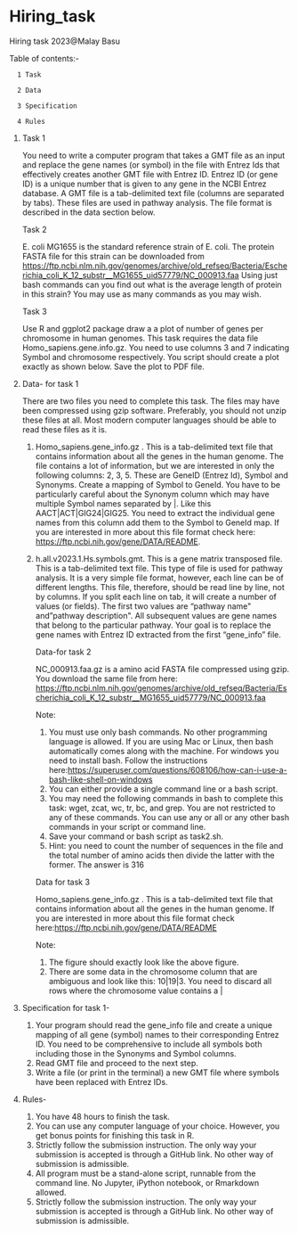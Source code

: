 # Hiring_task 
Hiring task 2023@Malay Basu

Table of contents:-

      1 Task 
      
      2 Data
      
      3 Specification
      
      4 Rules 


1. 
      Task 1
   
      You need to write a computer program that takes a GMT file as an input and replace the gene names (or symbol)
      in the file with Entrez Ids that effectively creates another GMT file with Entrez ID.
      Entrez ID (or gene ID) is a unique number that is given to any gene in the NCBI Entrez database. A GMT file
      is a tab-delimited text file (columns are separated by tabs). These files are used in pathway analysis. The file
      format is described in the data section below.

      Task 2
   
      E. coli MG1655 is the standard reference strain of E. coli. The protein FASTA file for this strain can be
      downloaded from https://ftp.ncbi.nlm.nih.gov/genomes/archive/old_refseq/Bacteria/Escherichia_coli_K_12_substr__MG1655_uid57779/NC_000913.faa
      Using just bash commands can you find out what is the average length of protein in this strain? You may use as many commands as you may wish.

      Task 3
   
      Use R and ggplot2 package draw a a plot of number of genes per chromosome in human genomes. This task
      requires the data file Homo_sapiens.gene.info.gz. You need to use columns 3 and 7 indicating Symbol and
      chromosome respectively. You script should create a plot exactly as shown below. Save the plot to PDF file.

3.
   Data- for task 1
  
      There are two files you need to complete this task. The files may have been compressed using gzip software.
      Preferably, you should not unzip these files at all. Most modern computer languages should be able to read
      these files as it is.
  
   1. Homo_sapiens.gene_info.gz . This is a tab-delimited text file that contains information about all the
   genes in the human genome. The file contains a lot of information, but we are interested in only the
   following columns: 2, 3, 5. These are GeneID (Entrez Id), Symbol and Synonyms. Create a mapping
   of Symbol to GeneId. You have to be particularly careful about the Synonym column which may have
   multiple Symbol names separated by |. Like this AACT|ACT|GIG24|GIG25. You need to extract the
   individual gene names from this column add them to the Symbol to GeneId map. If you are interested
   in more about this file format check here: https://ftp.ncbi.nih.gov/gene/DATA/README.
   
   2. h.all.v2023.1.Hs.symbols.gmt. This is a gene matrix transposed file. This is a tab-delimited text file.
   This type of file is used for pathway analysis. It is a very simple file format, however, each line can be of
   different lengths. This file, therefore, should be read line by line, not by columns. If you split each line on
   tab, it will create a number of values (or fields). The first two values are “pathway name" and”pathway
   description". All subsequent values are gene names that belong to the particular pathway. Your goal
   is to replace the gene names with Entrez ID extracted from the first “gene_info” file.
      
      Data-for task 2
      
      NC_000913.faa.gz is a amino acid FASTA file compressed using gzip. You download the same file from
      here: https://ftp.ncbi.nlm.nih.gov/genomes/archive/old_refseq/Bacteria/Escherichia_coli_K_12_substr__MG1655_uid57779/NC_000913.faa
  
      Note:
      1. You must use only bash commands. No other programming language is allowed. If you are using Mac
      or Linux, then bash automatically comes along with the machine. For windows you need to install
      bash. Follow the instructions here:https://superuser.com/questions/608106/how-can-i-use-a-bash-like-shell-on-windows
      2. You can either provide a single command line or a bash script.
      3. You may need the following commands in bash to complete this task: wget, zcat, wc, tr, bc,
      and grep. You are not restricted to any of these commands. You can use any or all or any other bash
      commands in your script or command line.
      4. Save your command or bash script as task2.sh.
      5. Hint: you need to count the number of sequences in the file and the total number of amino acids then
      divide the latter with the former. The answer is 316
      
      Data for task 3
      
      Homo_sapiens.gene_info.gz . This is a tab-delimited text file that contains information about all the genes
      in the human genome. If you are interested in more about this file format check here:https://ftp.ncbi.nih.gov/gene/DATA/README

      Note:
      1. The figure should exactly look like the above figure.
      2. There are some data in the chromosome column that are ambiguous and look like this: 10|19|3. You
      need to discard all rows where the chromosome value contains a |

3. Specification for task 1-
   1. Your program should read the gene_info file and create a unique mapping of all gene (symbol) names
   to their corresponding Entrez ID. You need to be comprehensive to include all symbols both including
   those in the Synonyms and Symbol columns.
   2. Read GMT file and proceed to the next step.
   3. Write a file (or print in the terminal) a new GMT file where symbols have been replaced with Entrez IDs.
   
4. Rules-
   1. You have 48 hours to finish the task.
   2. You can use any computer language of your choice. However, you get bonus points for finishing this task in R.
   3. Strictly follow the submission instruction. The only way your submission is accepted is through a GitHub link. No other way of submission is admissible.
   4. All program must be a stand-alone script, runnable from the command line. No Jupyter, iPython notebook, or Rmarkdown allowed.
   5. Strictly follow the submission instruction. The only way your submission is accepted is through a
      GitHub link. No other way of submission is admissible.

